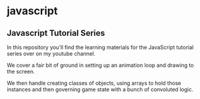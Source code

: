 # javascript
## Javascript Tutorial Series

In this repository you'll find the learning materials for the JavaScript tutorial series over on my youtube channel.

We cover a fair bit of ground in setting up an animation loop and drawing to the screen.

We then handle creating classes of objects, using arrays to hold those instances and then governing game state with a bunch of convoluted logic.
